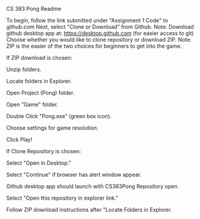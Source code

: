 CS 383 Pong Readme

To begin, follow the link submitted under "Assignment 1 Code" to github.com
Next, select "Clone or Download" from Github.
Note: Download github desktop app at: https://desktop.github.com (for easier access to git)
Choose whether you would like to clone repository or download ZIP.
Note: ZIP is the easier of the two choices for beginners to get into the game.

If ZIP download is chosen: 

Unzip folders. 

Locate folders in Explorer. 

Open Project (Pong) folder. 

Open "Game" folder. 

Double Click "Pong.exe" (green box icon). 

Choose settings for game resolution. 

Click Play! 

If Clone Repository is chosen: 

Select "Open in Desktop." 

Select "Continue" if browser has alert window appear. 

Github desktop app should launch with CS383Pong Repository open. 

Select "Open this repository in explorer link." 

Follow ZIP download instructions after "Locate Folders in Explorer.
